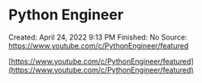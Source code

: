 # Python Engineer

Created: April 24, 2022 9:13 PM
Finished: No
Source: https://www.youtube.com/c/PythonEngineer/featured

[https://www.youtube.com/c/PythonEngineer/featured](https://www.youtube.com/c/PythonEngineer/featured)